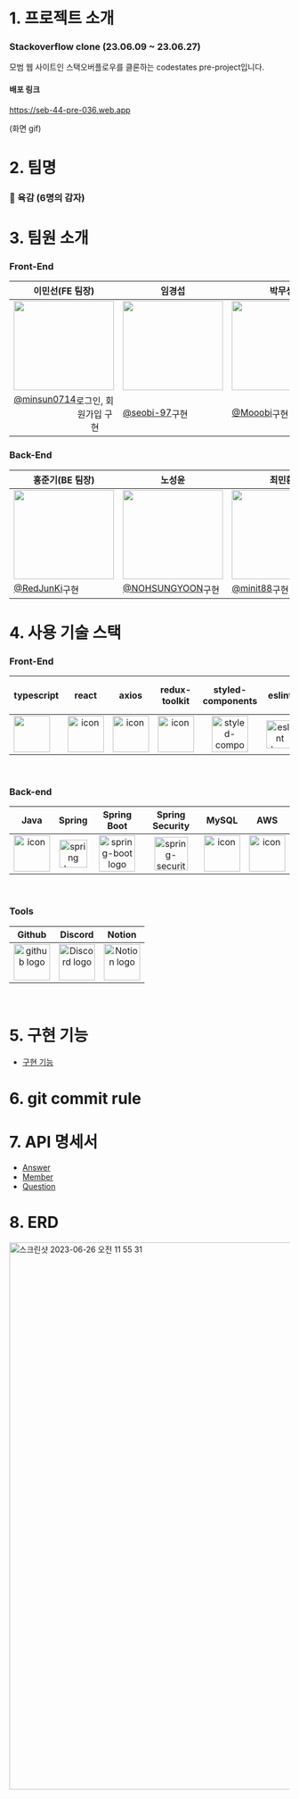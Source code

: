 # 1. 프로젝트 소개

### Stackoverflow clone (23.06.09 ~ 23.06.27)

모범 웹 사이트인 스택오버플로우를 클론하는 codestates pre-project입니다.

#### 배포 링크

https://seb-44-pre-036.web.app

(화면 gif)

# 2. 팀명

### 🥔 육감 (6명의 감자)

# 3. 팀원 소개
### Front-End

| 이민선(FE 팀장) | 임경섭 | 박무생 |
| :---: | :---: | :---: |
| <div style="display: flex; align-items: flex-start;"><img src="https://encrypted-tbn0.gstatic.com/images?q=tbn:ANd9GcTz-wTg3-H0qZ1B181BryQTgT3DGYI5cMYQkgA4xfsdfZk1bT9pPTy41gwouEI3Xdoe-3Y&usqp=CAU" width="180" height="160" /></div> | <div style="display: flex; align-items: flex-start;"><img src="https://encrypted-tbn2.gstatic.com/images?q=tbn:ANd9GcTefSLki2J70ZFDaHCZqDcqywZ_guCfO1w-Py9cWp_rpuxd7I78" width="180" height="160" /></div> | <div style="display: flex; align-items: flex-start;"><img src="" width="180" height="160" /></div> |
| <div style="display: flex; align-items: flex-start;"><span><a href="https://github.com/minsun0714">@minsun0714</a></span><br/><span>로그인, 회원가입 구현</span></div> | <div style="display: flex; align-items: flex-start;"><span><a href="https://github.com/seobi-97">@seobi-97</a></span><br/><span>구현</span></div> | <div style="display: flex; align-items: flex-start;"><span><a href="https://github.com/Mooobi">@Mooobi</a></span><br/><span>구현</span></div> |

### Back-End

| 홍준기(BE 팀장) | 노성윤 | 최민환 |
| :---: | :---: | :---: |
| <div style="display: flex; align-items: flex-start;"><img src="https://encrypted-tbn0.gstatic.com/images?q=tbn:ANd9GcRb9zYIdoA5wcBFTNLCD1BqzZu4Wq4IcGy0O2HtkiRm1sfZf48D" width="180" height="160" /></div> | <div style="display: flex; align-items: flex-start;"><img src="https://encrypted-tbn2.gstatic.com/images?q=tbn:ANd9GcQmGXk6TyhpardoBaUXe_C_6hMXcal_A2UrOC-mNbLTNbUuG2Mu" width="180" height="160" /></div> | <div style="display: flex; align-items: flex-start;"><img src="" width="180" height="160" /></div> |
| <div style="display: flex; align-items: flex-start;"><span><a href="https://github.com/RedJunKi">@RedJunKi</a></span><br/><span>구현</span></div> | <div style="display: flex; align-items: flex-start;"><span><a href="https://github.com/NOHSUNGYOON">@NOHSUNGYOON</a></span><br/><span>구현</span></div> | <div style="display: flex; align-items: flex-start;"><span><a href="https://github.com/minit88">@minit88</a></span><br/><span>구현</span></div> |

# 4. 사용 기술 스택
### Front-End


| typescript | react | axios | redux-toolkit | styled-components | eslint | prettier | react-quill | vite | react-query |   react hook form   | firebase |   react router dom   |
| :---: | :---: | :---: | :---: | :---: | :---: | :---: | :--: | :---: | :---: | :----------------------------------------------------------: | :---: | :----------------------------------------------------------: |
| <div style="display: flex; align-items: flex-start;"><img src="https://static.codenary.co.kr/framework_logo/typescript.png" width="65" height="65" /></div> | <div style="display: flex; align-items: flex-start;"><img src="https://techstack-generator.vercel.app/react-icon.svg" alt="icon" width="65" height="65" /></div> | <div style="display: flex; align-items: flex-start;"><img src="https://axios-http.com/assets/logo.svg" alt="icon" width="65" height="65" /></div> | <div style="display: flex; align-items: flex-start;"><img src="https://repository-images.githubusercontent.com/347723622/92065800-865a-11eb-9626-dff3cb7fef55" alt="icon" width="65" height="65" /></div> | <img alt="styled-components logo" src="https://www.styled-components.com/atom.png" width="65" height="65" ></div> | <img alt="eslint logo" src="https://techstack-generator.vercel.app/eslint-icon.svg" height="50" width="50"></div> | <div style="display: flex; align-items: flex-start;"><img alt="prettier logo" src="https://techstack-generator.vercel.app/prettier-icon.svg" width="65" height="65" ></div> | <div style="display: flex; align-items: flex-start;"><img src="https://user-images.githubusercontent.com/97720335/234840864-390cd0c3-151e-4143-8748-2fb03e26efe4.png" width="65" height="65" /></div> | <div style="display: flex; align-items: flex-start;"><img src="https://ko.vitejs.dev/logo.svg" width="65" height="65" /></div> | <div style="display: flex; align-items: flex-start;"><img src="https://static.codenary.co.kr/framework_logo/reactquery.png" width="65" height="65" /></div> | <div style="display: flex; align-items: flex-start;"><img src="https://cdn.discordapp.com/attachments/1121326294962012240/1122702369864564797/image.png" width="75" height="65" /></div> | <div style="display: flex; align-items: flex-start;"><img src="https://cdn.icon-icons.com/icons2/2699/PNG/512/firebase_logo_icon_171157.png" width="65" height="65" /></div> | <div style="display: flex; align-items: flex-start;"><img src="https://images.velog.io/images/cjy0029/post/1037984e-a895-4dfd-8ce5-0f3381b98845/reactrouter.jpeg" width="75" height="65" /></div> |

</br>

### Back-end
|   Java   |   Spring   |   Spring Boot   |   Spring Security   |   MySQL   |   AWS   |
| :----------------------------------------------------------: | :----------------------------------------------------------: | :----------------------------------------------------------: | :----------------------------------------------------------: | :----------------------------------------------------------: | :----------------------------------------------------------: |
| <div style="display: flex; align-items: flex-start;"><img src="https://techstack-generator.vercel.app/java-icon.svg" alt="icon" width="65" height="65" /></div> | <img alt="spring logo" src="https://www.vectorlogo.zone/logos/springio/springio-icon.svg" height="50" width="50" > | <img alt="spring-boot logo" src="https://t1.daumcdn.net/cfile/tistory/27034D4F58E660F616" width="65" height="65" > |  <img alt="spring-security logo" width="60px" src="https://camo.githubusercontent.com/923e99a57f8a456fdade5f65b35ada254be277612ddc991afb702d8dfd880d4f/68747470733a2f2f63646e2e73696d706c6569636f6e732e6f72672f737072696e677365637572697479" width="85" height=auto > | <div style="display: flex; align-items: flex-start;"><img src="https://techstack-generator.vercel.app/mysql-icon.svg" alt="icon" width="65" height="65" /></div> | <div style="display: flex; align-items: flex-start;"><img src="https://techstack-generator.vercel.app/aws-icon.svg" alt="icon" width="65" height="65" /></div> |

</br>

### Tools
| Github | Discord | Notion | 
| :--------: | :--------: | :------: |
| <img alt="github logo" src="https://techstack-generator.vercel.app/github-icon.svg" width="65" height="65"> | <img alt="Discord logo" src="https://assets-global.website-files.com/6257adef93867e50d84d30e2/62595384e89d1d54d704ece7_3437c10597c1526c3dbd98c737c2bcae.svg" height="65" width="65"> | <img alt="Notion logo" src="https://www.notion.so/cdn-cgi/image/format=auto,width=640,quality=100/front-static/shared/icons/notion-app-icon-3d.png" height="65" width="65"> |

</br>


# 5. 구현 기능
- [구현 기능](https://github.com/codestates-seb/seb44_pre_036/files/11862794/default.pdf)



# 6. git commit rule

# 7. API 명세서
- [Answer](https://www.notion.so/Answer-API-4254ca6c8a0c426b8eec861fcdc08313)
- [Member](https://www.notion.so/Membership-API-0f50de5b5e884b12b4d2d43c86b116e2)
- [Question](https://www.notion.so/Question-API-94f882bf6d824c1ba720200d65556d95)
# 8. ERD
<img width="981" alt="스크린샷 2023-06-26 오전 11 55 31" src="https://github.com/codestates-seb/seb44_pre_036/assets/108858620/f9f11141-b925-4b1d-896c-2e5e1ad666c5">


